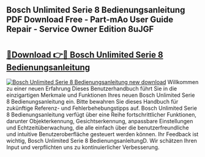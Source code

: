 ## Bosch Unlimited Serie 8 Bedienungsanleitung PDF Download Free - Part-mAo User Guide Repair - Service Owner Edition 8uJGF

# <h2><a href="http://df3214d.blite.top/?on=Bosch+Unlimited+Serie+8+Bedienungsanleitung">🔗Download 👉🔴 Bosch Unlimited Serie 8 Bedienungsanleitung</a></h2>

[![Bosch Unlimited Serie 8 Bedienungsanleitung new download](https://i.imgur.com/lujVjoI.png)](http://df3214d.blite.top/?on=Bosch+Unlimited+Serie+8+Bedienungsanleitung)
Willkommen zu einer neuen Erfahrung Dieses Benutzerhandbuch führt Sie in die einzigartigen Merkmale und Funktionen Ihres neuen Bosch Unlimited Serie 8 Bedienungsanleitung ein. Bitte bewahren Sie dieses Handbuch für zukünftige Referenz- und Fehlerbehebungstipps auf. Bosch Unlimited Serie 8 Bedienungsanleitung verfügt über eine Reihe fortschrittlicher Funktionen, darunter Objekterkennung, Gesichtserkennung, anpassbare Einstellungen und Echtzeitüberwachung, die alle einfach über die benutzerfreundliche und intuitive Benutzeroberfläche gesteuert werden können. Ihr Feedback ist wichtig, Bosch Unlimited Serie 8 BedienungsanleitungD. Wir schätzen Ihren Input und verpflichten uns zu kontinuierlicher Verbesserung.
